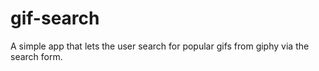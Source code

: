 # gif-search

A simple app that lets the user search for popular gifs from giphy via the search form. 